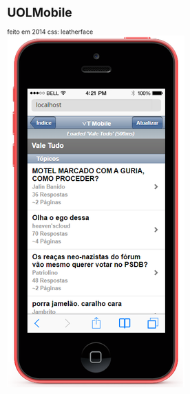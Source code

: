 # UOLMobile
feito em 2014
css: leatherface
![UOLMobile 2014](https://raw.githubusercontent.com/WeetchKing/UOLMobile/master/main.png "UOLMobile 2014")